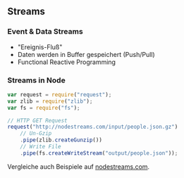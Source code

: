 ## Streams

### Event & Data Streams

- "Ereignis-Fluß"
- Daten werden in Buffer gespeichert (Push/Pull)
- Functional Reactive Programming

### Streams in Node

```javascript
var request = require("request");
var zlib = require("zlib");
var fs = require("fs");

// HTTP GET Request
request("http://nodestreams.com/input/people.json.gz")
    // Un-Gzip
    .pipe(zlib.createGunzip())
    // Write File
    .pipe(fs.createWriteStream("output/people.json"));
```

Vergleiche auch Beispiele auf [nodestreams.com](http://nodestreams.com/).

